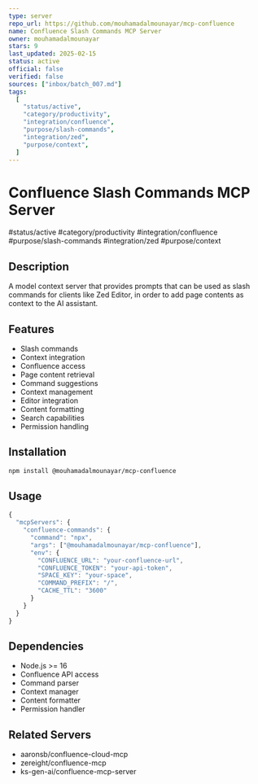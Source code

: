 ```yaml
---
type: server
repo_url: https://github.com/mouhamadalmounayar/mcp-confluence
name: Confluence Slash Commands MCP Server
owner: mouhamadalmounayar
stars: 9
last_updated: 2025-02-15
status: active
official: false
verified: false
sources: ["inbox/batch_007.md"]
tags:
  [
    "status/active",
    "category/productivity",
    "integration/confluence",
    "purpose/slash-commands",
    "integration/zed",
    "purpose/context",
  ]
---
```


# Confluence Slash Commands MCP Server

#status/active #category/productivity #integration/confluence #purpose/slash-commands #integration/zed #purpose/context

## Description

A model context server that provides prompts that can be used as slash commands for clients like Zed Editor, in order to add page contents as context to the AI assistant.

## Features

- Slash commands
- Context integration
- Confluence access
- Page content retrieval
- Command suggestions
- Context management
- Editor integration
- Content formatting
- Search capabilities
- Permission handling

## Installation

```bash
npm install @mouhamadalmounayar/mcp-confluence
```

## Usage

```javascript
{
  "mcpServers": {
    "confluence-commands": {
      "command": "npx",
      "args": ["@mouhamadalmounayar/mcp-confluence"],
      "env": {
        "CONFLUENCE_URL": "your-confluence-url",
        "CONFLUENCE_TOKEN": "your-api-token",
        "SPACE_KEY": "your-space",
        "COMMAND_PREFIX": "/",
        "CACHE_TTL": "3600"
      }
    }
  }
}
```

## Dependencies

- Node.js >= 16
- Confluence API access
- Command parser
- Context manager
- Content formatter
- Permission handler

## Related Servers

- aaronsb/confluence-cloud-mcp
- zereight/confluence-mcp
- ks-gen-ai/confluence-mcp-server
